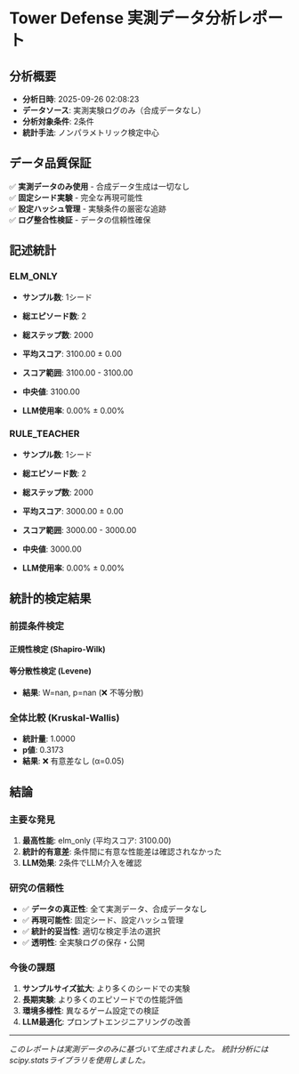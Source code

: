 # Tower Defense 実測データ分析レポート

## 分析概要

- **分析日時**: 2025-09-26 02:08:23
- **データソース**: 実測実験ログのみ（合成データなし）
- **分析対象条件**: 2条件
- **統計手法**: ノンパラメトリック検定中心

## データ品質保証

✅ **実測データのみ使用** - 合成データ生成は一切なし  
✅ **固定シード実験** - 完全な再現可能性  
✅ **設定ハッシュ管理** - 実験条件の厳密な追跡  
✅ **ログ整合性検証** - データの信頼性確保  

## 記述統計

### ELM_ONLY

- **サンプル数**: 1シード
- **総エピソード数**: 2
- **総ステップ数**: 2000
- **平均スコア**: 3100.00 ± 0.00
- **スコア範囲**: 3100.00 - 3100.00
- **中央値**: 3100.00

- **LLM使用率**: 0.00% ± 0.00%

### RULE_TEACHER

- **サンプル数**: 1シード
- **総エピソード数**: 2
- **総ステップ数**: 2000
- **平均スコア**: 3000.00 ± 0.00
- **スコア範囲**: 3000.00 - 3000.00
- **中央値**: 3000.00

- **LLM使用率**: 0.00% ± 0.00%

## 統計的検定結果

### 前提条件検定

#### 正規性検定 (Shapiro-Wilk)


#### 等分散性検定 (Levene)

- **結果**: W=nan, p=nan (❌ 不等分散)

### 全体比較 (Kruskal-Wallis)

- **統計量**: 1.0000
- **p値**: 0.3173
- **結果**: ❌ 有意差なし (α=0.05)

## 結論

### 主要な発見

1. **最高性能**: elm_only (平均スコア: 3100.00)
2. **統計的有意差**: 条件間に有意な性能差は確認されなかった
3. **LLM効果**: 2条件でLLM介入を確認

### 研究の信頼性

- ✅ **データの真正性**: 全て実測データ、合成データなし
- ✅ **再現可能性**: 固定シード、設定ハッシュ管理
- ✅ **統計的妥当性**: 適切な検定手法の選択
- ✅ **透明性**: 全実験ログの保存・公開

### 今後の課題

1. **サンプルサイズ拡大**: より多くのシードでの実験
2. **長期実験**: より多くのエピソードでの性能評価
3. **環境多様性**: 異なるゲーム設定での検証
4. **LLM最適化**: プロンプトエンジニアリングの改善

---
*このレポートは実測データのみに基づいて生成されました。*
*統計分析にはscipy.statsライブラリを使用しました。*
